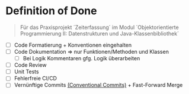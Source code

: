 
# Definition of Done

> Für das Praxisprojekt ´Zeiterfassung´ im Modul ´Objektorientierte Programmierung II: Datenstrukturen und Java-Klassenbibliothek´

- [ ] Code Formatierung + Konventionen eingehalten
- [ ] Code Dokumentation => nur Funktionen/Methoden und Klassen
    - [ ] Bei Logik Kommentaren gfg. Logik überarbeiten
- [ ] Code Review
- [ ] Unit Tests
- [ ] Fehlerfreie CI/CD
- [ ] Vernünftige Commits [\(Conventional Commits\)](https://www.conventionalcommits.org/en/v1.0.0/#specification) + Fast-Forward Merge
